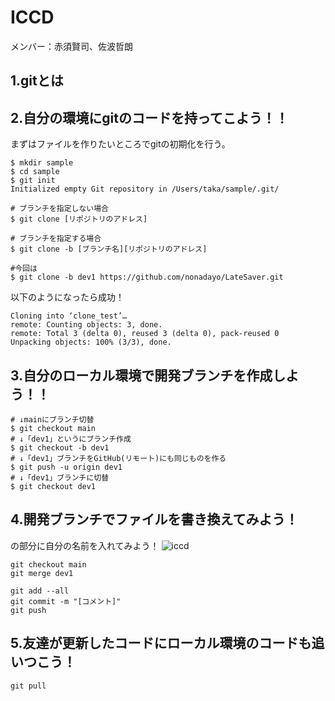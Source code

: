 # ICCD

メンバー：赤須賢司、佐波哲朗

## 1.gitとは

## 2.自分の環境にgitのコードを持ってこよう！！
まずはファイルを作りたいところでgitの初期化を行う。
```
$ mkdir sample
$ cd sample
$ git init
Initialized empty Git repository in /Users/taka/sample/.git/
```



```
# ブランチを指定しない場合
$ git clone [リポジトリのアドレス]
 
# ブランチを指定する場合
$ git clone -b [ブランチ名][リポジトリのアドレス]

#今回は
$ git clone -b dev1 https://github.com/nonadayo/LateSaver.git
```

以下のようになったら成功！
```
Cloning into ‘clone_test’…
remote: Counting objects: 3, done.
remote: Total 3 (delta 0), reused 3 (delta 0), pack-reused 0
Unpacking objects: 100% (3/3), done.
```

## 3.自分のローカル環境で開発ブランチを作成しよう！！
```
# ↓mainにブランチ切替
$ git checkout main
# ↓「dev1」というにブランチ作成
$ git checkout -b dev1
# ↓「dev1」ブランチをGitHub(リモート)にも同じものを作る
$ git push -u origin dev1
# ↓「dev1」ブランチに切替
$ git checkout dev1
```

## 4.開発ブランチでファイルを書き換えてみよう！
の部分に自分の名前を入れてみよう！
![iccd](pic/git.png)

```
git checkout main
git merge dev1
```



```
git add --all
git commit -m "[コメント]"
git push
```

## 5.友達が更新したコードにローカル環境のコードも追いつこう！
```
git pull
```